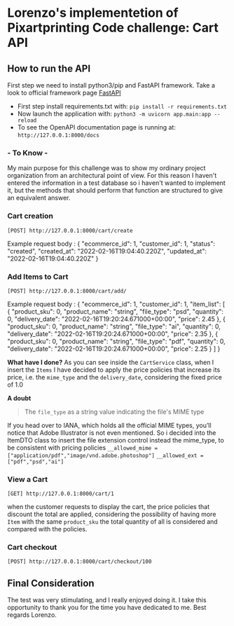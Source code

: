 # Lorenzo's implementetion of Pixartprinting Code challenge: Cart API

## How to run the API

First step we need to install python3/pip and FastAPI framework.
Take a look to official framework page [FastAPI](https://fastapi.tiangolo.com/tutorial/)

- First step install requirements.txt with:
    ```pip install -r requirements.txt```  
- Now launch the application with: 
    ```python3 -m uvicorn app.main:app --reload```
- To see the OpenAPI documentation page is running at:
    ```http://127.0.0.1:8000/docs```

### - To Know -
My main purpose for this challenge was to show my ordinary project organization from an architectural point of view. 
For this reason I haven't entered the information in a test database so i haven't wanted to implement it, but the methods that should perform that function are structured to give an equivalent answer.

### Cart creation
```[POST] http://127.0.0.1:8000/cart/create```

Example request body :
{
  "ecommerce_id": 1,
  "customer_id": 1,
  "status": "created",
  "created_at": "2022-02-16T19:04:40.220Z",
  "updated_at": "2022-02-16T19:04:40.220Z"
}

### Add Items to Cart
```[POST] http://127.0.0.1:8000/cart/add/```

Example request body :
{
  "ecommerce_id": 1,
  "customer_id": 1,
  "item_list": [
    {
      "product_sku": 0,
      "product_name": "string",
      "file_type": "psd",
      "quantity": 0,
      "delivery_date": "2022-02-16T19:20:24.671000+00:00",
      "price": 2.45
    },
    {
      "product_sku": 0,
      "product_name": "string",
      "file_type": "ai",
      "quantity": 0,
      "delivery_date": "2022-02-16T19:20:24.671000+00:00",
      "price": 2.35
    },
    {
      "product_sku": 0,
      "product_name": "string",
      "file_type": "pdf",
      "quantity": 0,
      "delivery_date": "2022-02-16T19:20:24.671000+00:00",
      "price": 2.25
    }
  ]
}

**What have I done?**
As you can see inside the `CartService` class, when I insert the `Items` I have decided to apply the price policies that increase its price, i.e. the `mime_type` and the `delivery_date`, considering the fixed price of 1.0

**A doubt**
>The `file_type` as a string value indicating the file's MIME type

If you head over to IANA, which holds all the official MIME types, you’ll notice that Adobe Illustrator is not even mentioned. So i decided into the ItemDTO class to insert the file extension control instead the mime_type, to be consistent with pricing policies 
```__allowed_mime = ["application/pdf","image/vnd.adobe.photoshop"]```
```__allowed_ext = ["pdf","psd","ai"]```

### View a Cart

```[GET] http://127.0.0.1:8000/cart/1```

when the customer requests to display the cart, the price policies that discount the total are applied, considering the possibility of having more `Item` with the same `product_sku` the total quantity of all is considered and compared with the policies.

### Cart checkout

```[POST] http://127.0.0.1:8000/cart/checkout/100```

## Final Consideration

The test was very stimulating, and I really enjoyed doing it. I take this opportunity to thank you for the time you have dedicated to me. 
Best regards Lorenzo.